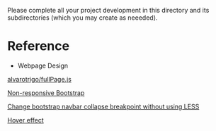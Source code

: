Please complete all your project development in this directory and 
its subdirectories (which you may create as neeeded).

# Reference

+ Webpage Design

[alvarotrigo/fullPage.js](https://github.com/alvarotrigo/fullPage.js)

[Non-responsive Bootstrap](https://getbootstrap.com/docs/3.3/examples/non-responsive/)

[Change bootstrap navbar collapse breakpoint without using LESS](https://stackoverflow.com/questions/19827605/change-bootstrap-navbar-collapse-breakpoint-without-using-less)

[Hover effect](https://miketricking.github.io/bootstrap-image-hover/)